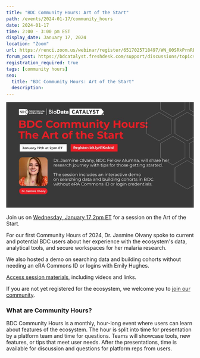 ```yaml
---
title: "BDC Community Hours: Art of the Start"
path: /events/2024-01-17/community_hours
date: 2024-01-17
time: 2:00 - 3:00 pm EST
display_date: January 17, 2024
location: "Zoom"
url: https://renci.zoom.us/webinar/register/6517025718497/WN_O0SRkPrnREqb5RN-Gz_lQg
forum_post: https://bdcatalyst.freshdesk.com/support/discussions/topics/60000407644
registration_required: true
tags: [community hours]
seo:
  title: "BDC Community Hours: Art of the Start"
  description:
---
```

<div class="twothirds-width-image">
  <img src='./2024-01-17_Community-Hours-graphic.png' alt="View enlarged image"/>
</div>

Join us on [Wednesday, January 17 2pm ET](https://renci.zoom.us/webinar/register/6517025718497/WN_O0SRkPrnREqb5RN-Gz_lQg) for a session on the Art of the Start.

For our first Community Hours of 2024, Dr. Jasmine Olvany spoke to current and potential BDC users about her experience with the ecosystem's data, analytical tools, and secure workspaces for her malaria research.

We also hosted a demo on searching data and building cohorts without needing an eRA Commons ID or logins with Emily Hughes.

[Access session materials](https://bdcatalyst.freshdesk.com/support/discussions/topics/60000407644), including videos and links.

If you are not yet registered for the ecosystem, we welcome you to [join our community](https://biodatacatalyst.nhlbi.nih.gov/contact/ecosystem/).
### What are Community Hours?

BDC Community Hours is a monthly, hour-long event where users can learn about features of the ecosystem. The hour is split into time for presentation by a platform team and time for questions. Teams will showcase tools, new features, or tips that meet user needs. After the presentations, time is available for discussion and questions for platform reps from users.